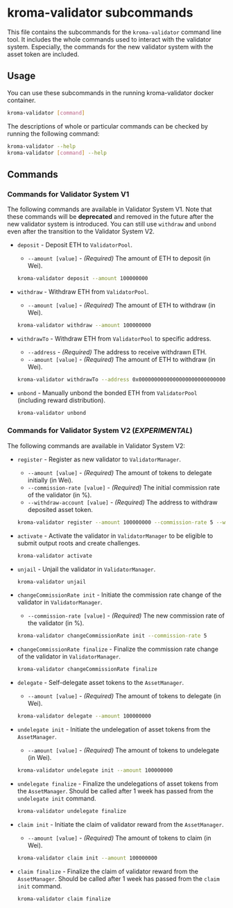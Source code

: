 # kroma-validator subcommands

This file contains the subcommands for the `kroma-validator` command line tool. It includes
the whole commands used to interact with the validator system. Especially, the commands for
the new validator system with the asset token are included.

## Usage

You can use these subcommands in the running kroma-validator docker container.

```bash
kroma-validator [command]
```

The descriptions of whole or particular commands can be checked by running the following command:

```bash
kroma-validator --help
kroma-validator [command] --help
```

## Commands

### Commands for Validator System V1

The following commands are available in Validator System V1. Note that these commands will be **deprecated** and
removed in the future after the new validator system is introduced. You can still use `withdraw` and `unbond` even
after the transition to the Validator System V2.

- `deposit` - Deposit ETH to `ValidatorPool`.
  - `--amount [value]` - _(Required)_ The amount of ETH to deposit (in Wei).

  ```bash
  kroma-validator deposit --amount 100000000
  ```

- `withdraw` - Withdraw ETH from `ValidatorPool`.
  - `--amount [value]` - _(Required)_ The amount of ETH to withdraw (in Wei).

  ```bash
  kroma-validator withdraw --amount 100000000
  ```

- `withdrawTo` - Withdraw ETH from `ValidatorPool` to specific address.
  - `--address` - _(Required)_ The address to receive withdrawn ETH.
  - `--amount [value]` - _(Required)_ The amount of ETH to withdraw (in Wei).

  ```bash
  kroma-validator withdrawTo --address 0x0000000000000000000000000000000000000001 --amount 100000000
  ```

- `unbond` - Manually unbond the bonded ETH from `ValidatorPool` (including reward distribution).

  ```bash
  kroma-validator unbond
  ```

### Commands for Validator System V2 (_EXPERIMENTAL_)

The following commands are available in Validator System V2:

- `register` - Register as new validator to `ValidatorManager`.
  - `--amount [value]` - _(Required)_ The amount of tokens to delegate initially (in Wei).
  - `--commission-rate [value]` - _(Required)_ The initial commission rate of the validator (in %).
  - `--withdraw-account [value]` - _(Required)_ The address to withdraw deposited asset token.

  ```bash
  kroma-validator register --amount 100000000 --commission-rate 5 --withdraw-account 0x0000000000000000000000000000000000000001
  ```

- `activate` - Activate the validator in `ValidatorManager` to be eligible to submit output roots and create challenges.

  ```bash
  kroma-validator activate
  ```

- `unjail` - Unjail the validator in `ValidatorManager`.

  ```bash
  kroma-validator unjail
  ```

- `changeCommissionRate init` - Initiate the commission rate change of the validator in `ValidatorManager`.
  - `--commission-rate [value]` - _(Required)_ The new commission rate of the validator (in %).

  ```bash
  kroma-validator changeCommissionRate init --commission-rate 5
  ```

- `changeCommissionRate finalize` - Finalize the commission rate change of the validator in `ValidatorManager`.

  ```bash
  kroma-validator changeCommissionRate finalize
  ```

- `delegate` - Self-delegate asset tokens to the `AssetManager`.
  - `--amount [value]` - _(Required)_ The amount of tokens to delegate (in Wei).

  ```bash
  kroma-validator delegate --amount 100000000
  ```

- `undelegate init` - Initiate the undelegation of asset tokens from the `AssetManager`.
  - `--amount [value]` - _(Required)_ The amount of tokens to undelegate (in Wei).

  ```bash
  kroma-validator undelegate init --amount 100000000
  ```

- `undelegate finalize` - Finalize the undelegations of asset tokens from the `AssetManager`.
  Should be called after 1 week has passed from the `undelegate init` command.

  ```bash
  kroma-validator undelegate finalize
  ```

- `claim init` - Initiate the claim of validator reward from the `AssetManager`.
  - `--amount [value]` - _(Required)_ The amount of tokens to claim (in Wei).

  ```bash
  kroma-validator claim init --amount 100000000
  ```

- `claim finalize` - Finalize the claim of validator reward from the `AssetManager`. Should be called after 1 week
  has passed from the `claim init` command.

  ```bash
  kroma-validator claim finalize
  ```
